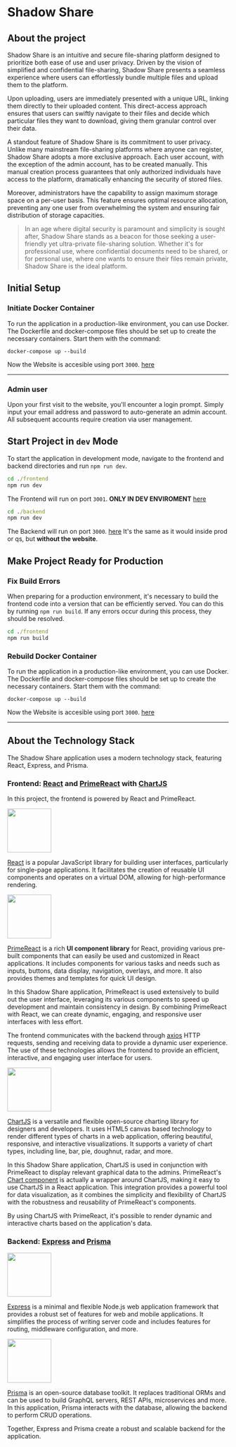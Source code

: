 # Shadow Share

## About the project
Shadow Share is an intuitive and secure file-sharing platform designed to prioritize both ease of use and user privacy. Driven by the vision of simplified and confidential file-sharing, Shadow Share presents a seamless experience where users can effortlessly bundle multiple files and upload them to the platform.

Upon uploading, users are immediately presented with a unique URL, linking them directly to their uploaded content. This direct-access approach ensures that users can swiftly navigate to their files and decide which particular files they want to download, giving them granular control over their data.

A standout feature of Shadow Share is its commitment to user privacy. Unlike many mainstream file-sharing platforms where anyone can register, Shadow Share adopts a more exclusive approach. Each user account, with the exception of the admin account, has to be created manually. This manual creation process guarantees that only authorized individuals have access to the platform, dramatically enhancing the security of stored files.

Moreover, administrators have the capability to assign maximum storage space on a per-user basis. This feature ensures optimal resource allocation, preventing any one user from overwhelming the system and ensuring fair distribution of storage capacities.

> In an age where digital security is paramount and simplicity is sought after, Shadow Share stands as a beacon for those seeking a user-friendly yet ultra-private file-sharing solution. Whether it's for professional use, where confidential documents need to be shared, or for personal use, where one wants to ensure their files remain private, Shadow Share is the ideal platform.

## Initial Setup
### Initiate Docker Container
To run the application in a production-like environment, you can use Docker. The Dockerfile and docker-compose files should be set up to create the necessary containers. Start them with the command:

```docker
docker-compose up --build
```
Now the Website is accesible using port `3000`. [here](loclhost://3000)

---

### Admin user
Upon your first visit to the website, you'll encounter a login prompt. Simply input your email address and password to auto-generate an admin account. All subsequent accounts require creation via user management.

## Start Project in `dev` Mode
To start the application in development mode, navigate to the frontend and backend directories and run `npm run dev`.

```cmd
cd ./frontend
npm run dev
```
The Frontend will run on port `3001`. **ONLY IN DEV ENVIROMENT** [here](loclhost://3001)

```cmd
cd ./backend
npm run dev
```
The Backend will run on port `3000`. [here](loclhost://3001)
It's the same as it would inside prod or qs, but **without the website**.

## Make Project Ready for Production
### Fix Build Errors
When preparing for a production environment, it's necessary to build the frontend code into a version that can be efficiently served. You can do this by running `npm run build`. If any errors occur during this process, they should be resolved.

```cmd
cd ./frontend
npm run build
```
### Rebuild Docker Container
To run the application in a production-like environment, you can use Docker. The Dockerfile and docker-compose files should be set up to create the necessary containers. Start them with the command:

```docker
docker-compose up --build
```
Now the Website is accesible using port `3000`. [here](loclhost://3000)

---
## About the Technology Stack
The Shadow Share application uses a modern technology stack, featuring React, Express, and Prisma.

### Frontend: [React](https://react.dev) and [PrimeReact](https://primefaces.org/primereact/) with [ChartJS](https://www.chartjs.org)

In this project, the frontend is powered by React and PrimeReact. 

<img src="https://miro.medium.com/v2/resize:fit:1200/format:webp/0*p4OJ29rbtqDvpLU7.png" height="100">

[React](https://react.dev) is a popular JavaScript library for building user interfaces, particularly for single-page applications. It facilitates the creation of reusable UI components and operates on a virtual DOM, allowing for high-performance rendering.

<img src="https://primefaces.org/cdn/primereact/images/primereact-logo-dark.svg" height="100">

[PrimeReact](https://primefaces.org/primereact/) is a rich **UI component library** for React, providing various pre-built components that can easily be used and customized in React applications. It includes components for various tasks and needs such as inputs, buttons, data display, navigation, overlays, and more. It also provides themes and templates for quick UI design.

In this Shadow Share application, PrimeReact is used extensively to build out the user interface, leveraging its various components to speed up development and maintain consistency in design. By combining PrimeReact with React, we can create dynamic, engaging, and responsive user interfaces with less effort.

The frontend communicates with the backend through [axios](https://axios-http.com/docs/post_example) HTTP requests, sending and receiving data to provide a dynamic user experience. The use of these technologies allows the frontend to provide an efficient, interactive, and engaging user interface for users.

<img src="https://avatars.githubusercontent.com/u/10342521?s=280&v=4" height="100">

[ChartJS](https://www.chartjs.org) is a versatile and flexible open-source charting library for designers and developers. It uses HTML5 canvas based technology to render different types of charts in a web application, offering beautiful, responsive, and interactive visualizations. It supports a variety of chart types, including line, bar, pie, doughnut, radar, and more.

In this Shadow Share application, ChartJS is used in conjunction with PrimeReact to display relevant graphical data to the admins. PrimeReact's [Chart component](https://primefaces.org/primereact/showcase/#/chart) is actually a wrapper around ChartJS, making it easy to use ChartJS in a React application. This integration provides a powerful tool for data visualization, as it combines the simplicity and flexibility of ChartJS with the robustness and reusability of PrimeReact's components.

By using ChartJS with PrimeReact, it's possible to render dynamic and interactive charts based on the application's data.

### Backend: [Express](https://expressjs.com) and [Prisma](https://www.prisma.io)
<img src="https://raw.githubusercontent.com/aleksandryackovlev/openapi-mock-express-middleware/master/assets/express-logo.png" height="100">

[Express](https://expressjs.com) is a minimal and flexible Node.js web application framework that provides a robust set of features for web and mobile applications. It simplifies the process of writing server code and includes features for routing, middleware configuration, and more.

<img src="https://prismalens.vercel.app/header/logo-dark.svg" height="100">

[Prisma](https://www.prisma.io) is an open-source database toolkit. It replaces traditional ORMs and can be used to build GraphQL servers, REST APIs, microservices and more. In this application, Prisma interacts with the database, allowing the backend to perform CRUD operations.

Together, Express and Prisma create a robust and scalable backend for the application.